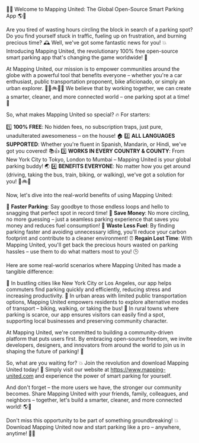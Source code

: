 🚨💥 Welcome to Mapping United: The Global Open-Source Smart Parking App 🌎💪

Are you tired of wasting hours circling the block in search of a parking spot? Do you find yourself stuck in traffic, fueling up on frustration, and burning precious time? 🕰️ Well, we've got some fantastic news for you! 💥 Introducing Mapping United, the revolutionary 100% free open-source smart parking app that's changing the game worldwide! 🌟

At Mapping United, our mission is to empower communities around the globe with a powerful tool that benefits everyone – whether you're a car enthusiast, public transportation proponent, bike aficionado, or simply an urban explorer. 🚗🚌🚲🏃‍♂️ We believe that by working together, we can create a smarter, cleaner, and more connected world – one parking spot at a time! 💪

So, what makes Mapping United so special? 🔥 For starters:

1️⃣ **100% FREE**: No hidden fees, no subscription traps, just pure, unadulterated awesomeness – on the house! 🏠
2️⃣ **ALL LANGUAGES SUPPORTED**: Whether you're fluent in Spanish, Mandarin, or Hindi, we've got you covered! 📚👍
3️⃣ **WORKS IN EVERY COUNTRY & COUNTY**: From New York City to Tokyo, London to Mumbai – Mapping United is your global parking buddy! 🌏
4️⃣ **BENEFITS EVERYONE**: No matter how you get around (driving, taking the bus, train, biking, or walking), we've got a solution for you! 🚌🚲💨

Now, let's dive into the real-world benefits of using Mapping United:

🔴 **Faster Parking**: Say goodbye to those endless loops and hello to snagging that perfect spot in record time!
👀 **Save Money**: No more circling, no more guessing – just a seamless parking experience that saves you money and reduces fuel consumption!
💨 **Waste Less Fuel**: By finding parking faster and avoiding unnecessary idling, you'll reduce your carbon footprint and contribute to a cleaner environment!
⏰ **Regain Lost Time**: With Mapping United, you'll get back the precious hours wasted on parking hassles – use them to do what matters most to you! 🕒

Here are some real-world scenarios where Mapping United has made a tangible difference:

🔴 In bustling cities like New York City or Los Angeles, our app helps commuters find parking quickly and efficiently, reducing stress and increasing productivity.
🚌 In urban areas with limited public transportation options, Mapping United empowers residents to explore alternative modes of transport – biking, walking, or taking the bus!
💨 In rural towns where parking is scarce, our app ensures visitors can easily find a spot, supporting local businesses and preserving community character.

At Mapping United, we're committed to building a community-driven platform that puts users first. By embracing open-source freedom, we invite developers, designers, and innovators from around the world to join us in shaping the future of parking! 🌈

So, what are you waiting for? 💥 Join the revolution and download Mapping United today! 📲 Simply visit our website at https://www.mapping-united.com and experience the power of smart parking for yourself.

And don't forget – the more users we have, the stronger our community becomes. Share Mapping United with your friends, family, colleagues, and neighbors – together, let's build a smarter, cleaner, and more connected world! 🌎👫

Don't miss this opportunity to be part of something groundbreaking! 💥 Download Mapping United now and start parking like a pro – anywhere, anytime! 🚗💨